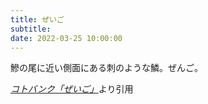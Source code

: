 ```yaml
---
title: ぜいご
subtitle: 
date: 2022-03-25 10:00:00
---
```


鰺の尾に近い側面にある刺のような鱗。ぜんご。

<cite>[コトバンク「ぜいご」](https://kotobank.jp/word/%E3%81%9C%E3%81%84%E3%81%94)</cite>より引用